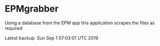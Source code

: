 # EPMgrabber
Using a database from the EPM app this application scrapes the files as required


Latest backup: Sun Sep 1 07:03:01 UTC 2019
